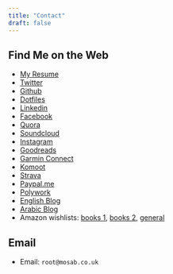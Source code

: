 ```yaml
---
title: "Contact"
draft: false
---
```


## Find Me on the Web

- [My Resume](/resume/)
- [Twitter](https://www.twitter.com/mos3abof)
- [Github](https://www.github.com/mos3abof)
- [Dotfiles](https://github.com/mos3abof/dotfiles)
- [Linkedin](https://www.linkedin.com/in/mosab)
- [Facebook](https://www.facebook.com/mos3abof)
- [Quora](https://quora.com/Mosab-Ahmad)
- [Soundcloud](https://www.soundcloud.com/mos3abof)
- [Instagram](https://www.instagram.com/mos3abof)
- [Goodreads](https://www.goodreads.com/user/show/5852646-mosab-ahmad)
- [Garmin Connect](https://connect.garmin.com/modern/profile/18583322-eb7e-4f3f-8179-705ed2de5438)
- [Komoot](https://www.komoot.com/user/1565437931381)
- [Strava](https://www.strava.com/athletes/60680051)
- [Paypal.me](https://paypal.me/MosabI)
- [Polywork](https://www.polywork.com/mos3abof)
- [English Blog](https://medium.com/@mos3abof)
- [Arabic Blog](https://mos3abof.blogspot.com)
- Amazon wishlists: [books 1](https://www.amazon.co.uk/hz/wishlist/ls/1ZVYP207HZR6H?type=wishlist&filter=unpurchased&sort=priority), [books 2](https://www.amazon.co.uk/hz/wishlist/ls/314HICF494KE3?type=wishlist&filter=unpurchased&sort=priority), [general](https://www.amazon.co.uk/hz/wishlist/ls/30M97UBG380SR?type=wishlist&filter=unpurchased&sort=priority)

## Email

- Email: `root@mosab.co.uk`
